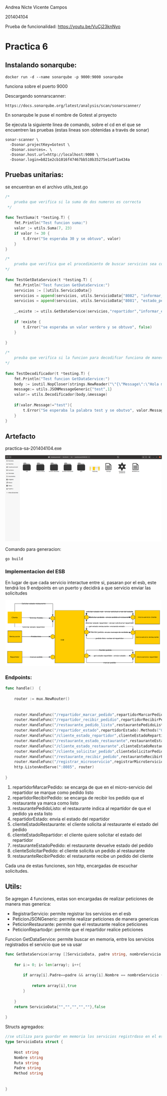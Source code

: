 Andrea Nicte Vicente Campos

201404104



Prueba de funcionalidad: https://youtu.be/VuCj23knNyo

# Practica 6



## Instalando sonarqube:

```
docker run -d --name sonarqube -p 9000:9000 sonarqube
```

funciona sobre el puerto 9000



Descargando sonnarscanner:

```
https://docs.sonarqube.org/latest/analysis/scan/sonarscanner/
```



En sonarqube le puse el nombre de Gotest al proyecto



Se ejecuta la siguiente linea de comando, sobre el cd en el que se encuentren las pruebas (estas lineas son obtenidas a través de sonar)

```
sonar-scanner \
  -Dsonar.projectKey=Gotest \
  -Dsonar.sources=. \
  -Dsonar.host.url=http://localhost:9000 \
  -Dsonar.login=b821e2cb1016f47467bb510b35275e1a9f1a434a
```



## Pruebas unitarias:

se encuentran en el archivo utils_test.go



```go
/*
	prueba que verifica si la suma de dos numeros es correcta
 */

func TestSuma(t *testing.T) {
	fmt.Println("Test funcion suma:")
	valor := utils.Suma(7, 23)
	if valor != 30 {
		t.Error("Se esperaba 30 y se obtuvo", valor)
	}
}
```



```go
/*
	prueba que verifica que el procedimiento de buscar servicios sea correcto
*/

func TestGetDataService(t *testing.T) {
	fmt.Println("Test funcion GetDataService:")
	servicios := []utils.ServicioData{}
	servicios = append(servicios, utils.ServicioData{"8082", "informar_estado_cliente","/informar_estado_cliente","repartidor","GET"})
	servicios = append(servicios, utils.ServicioData{"8081", "estado_pedido","/estado_pedido","restaurante","GET"})

	_,existe := utils.GetDataService(servicios,"repartidor","informar_estado_cliente")

	if !existe {
		t.Error("se esperaba un valor verdero y se obtuvo", false)
	}

}
```

```go
/*
	preuba que verifica si la funcion para decodifcar funciona de manera cocrrecta
*/

func TestDecodificador(t *testing.T) {
	fmt.Println("Test funcion GetDataService:")
	body := ioutil.NopCloser(strings.NewReader("\"{\"Message\":\"Hola mundo\",\"Id\":1}\""))
	message:= utils.JSONMessageGeneric{"test",1}
	valor:= utils.Decodificador(body,&message)

	if(valor.Message!="test"){
		t.Error("Se esperaba la palabra test y se obutvo", valor.Message)
	}
}
```



## Artefacto

practica-sa-201404104.exe

![img2](z-imagenes/img1.png)



Comando para generacion:

```
go build
```



### Implementacion del ESB

En lugar de que cada servicio interactue entre si, pasaran por el esb, este tendrá los 9 endpoints en un puerto y decidirá a que servicio enviar las solicitudes 



![img2](z-imagenes/img2.png)



### Endpoints:

```go
func handle()  {

	router := mux.NewRouter()


	router.HandleFunc("/repartidor_marcar_pedido",repartidorMarcarPedido).Methods("POST")
	router.HandleFunc("/repartidor_recibir_pedidio",repartidorRecibirPedido).Methods("POST")
	router.HandleFunc("/restaurante_pedido_listo",restaurantePedidoListo).Methods("POST")
	router.HandleFunc("/repartidor_estado",repartidorEstado).Methods("GET")
	router.HandleFunc("/cliente_estado_repartidor",clienteEstadoRepartidor).Methods("GET")
	router.HandleFunc("/restaurante_estado_restaurante",restauranteEstadoPedido).Methods("GET")
	router.HandleFunc("/cliente_estado_restaurante",clienteEstadoRestaurante).Methods("GET")
	router.HandleFunc("/cliente_solicitar_pedido",clienteSolicitarPedido).Methods("POST")
	router.HandleFunc("/restaurante_recibir_pedido",restauranteRecibirPedido).Methods("POST")
	router.HandleFunc("/registrar_microservicio",registrarMicroServicio).Methods("POST")
	http.ListenAndServe(":8085", router)

}
```



1. repartidorMarcarPedido: se encarga de que en el micro-servicio del repartidor se marque como pedido listo
2. repartidorRecibirPedido: se encarga de recibir los pedido que el restaurante ya marca como listo
3. restaurantePedidoListo: el restaurante indica al repartidor de que el pedido ya esta listo
4. repartidorEstado: envia el estado del repartidor
5. clienteEstadoRestaurante: el cliente solicita al restaurante el estado del pedido
6. clienteEstadoRepartidor: el cliente quiere solicitar el estado del repartidor
7. restauranteEstadoPedido: el restaurante devuelve estado del pedido
8. clienteSolicitarPedido: el cliente solicita un pedido al restaurante
9. restauranteRecibirPedido: el restaurante recibe un pedido del cliente



Cada una de estas funciones, son http, encargadas de escuchar solicitudes. 



## Utils:

Se agregan 4 funciones, estas son encargadas de realizar peticiones de manera mas generica:

- RegistrarServicio: permite registrar los servicios en el esb
- PeticionJSONGeneric: permite realizar peticiones de manera genericas
- PeticionRestaurante: permite que el restaurante realice peticiones 
- PeticionRepartodpr: permite que el repartidor realice peticiones



Funcion GetDataService: permite buscar en memoria, entre los servicios registrados el servicio que se va usar

```go
func GetDataService(array []ServicioData, padre string, nombreServicio string) (ServicioData, bool){

	for i:= 0; i< len(array); i++{

		if array[i].Padre==padre && array[i].Nombre == nombreServicio {

			return array[i],true
		}

	}
	return ServicioData{"","","","",""},false

}
```



Structs agregados: 

```go
//se utiliza para guardar en memoria los servicios registrdaso en el esb
type ServicioData struct {

	Host string
	Nombre string
	Ruta string
	Padre string
	Method string


}
```

